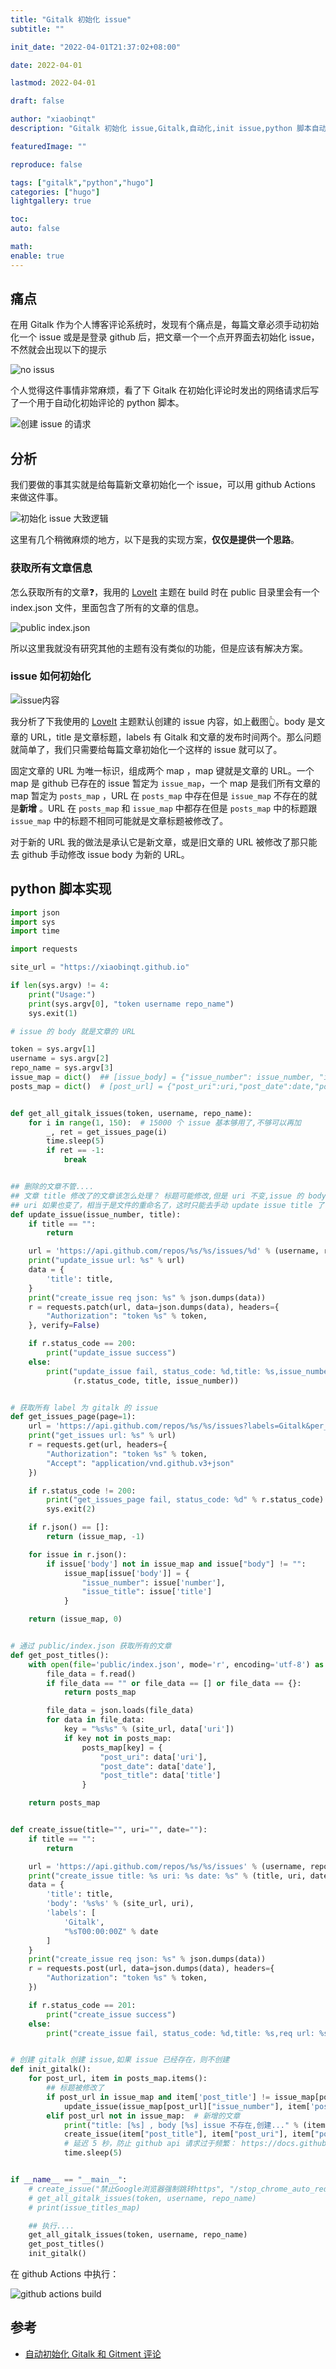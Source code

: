```yaml
---
title: "Gitalk 初始化 issue"
subtitle: ""

init_date: "2022-04-01T21:37:02+08:00"

date: 2022-04-01

lastmod: 2022-04-01

draft: false

author: "xiaobinqt"
description: "Gitalk 初始化 issue,Gitalk,自动化,init issue,python 脚本自动初始 gitalk issue,hugo 主题,hugo theme"

featuredImage: ""

reproduce: false

tags: ["gitalk","python","hugo"]
categories: ["hugo"]
lightgallery: true

toc:
auto: false

math:
enable: true
---
```


## 痛点

在用 Gitalk 作为个人博客评论系统时，发现有个痛点是，每篇文章必须手动初始化一个 issue 或是是登录 github 后，把文章一个一个点开界面去初始化 issue，不然就会出现以下的提示

![no issus](https://cdn.xiaobinqt.cn/xiaobinqt.io/20220401/e360635c7d7b4e5b931306af6c0455cd.png?imageView2/0/q/75|watermark/2/text/eGlhb2JpbnF0/font/dmlqYXlh/fontsize/1000/fill/IzVDNUI1Qg==/dissolve/52/gravity/SouthEast/dx/15/dy/15 'no issus')

个人觉得这件事情非常麻烦，看了下 Gitalk 在初始化评论时发出的网络请求后写了一个用于自动化初始评论的 python 脚本。

![创建 issue 的请求](https://cdn.xiaobinqt.cn/xiaobinqt.io/20220401/be1fd41847d1449c8287f4a7820a35e1.png?imageView2/0/q/75|watermark/2/text/eGlhb2JpbnF0/font/dmlqYXlh/fontsize/1000/fill/IzVDNUI1Qg==/dissolve/52/gravity/SouthEast/dx/15/dy/15 '创建 issue 的请求')

## 分析

我们要做的事其实就是给每篇新文章初始化一个 issue，可以用 github Actions 来做这件事。

![初始化 issue 大致逻辑](https://cdn.xiaobinqt.cn/xiaobinqt.io/20220402/fcdfd734b67b4e4283637061f717788b.png?imageView2/0/q/75|watermark/2/text/eGlhb2JpbnF0/font/dmlqYXlh/fontsize/1000/fill/IzVDNUI1Qg==/dissolve/52/gravity/SouthEast/dx/15/dy/15 '初始化 issue 大致逻辑')

这里有几个稍微麻烦的地方，以下是我的实现方案，**仅仅是提供一个思路**。

### 获取所有文章信息

怎么获取所有的文章:question:，我用的 [LoveIt](https://github.com/dillonzq/LoveIt) 主题在 build 时在 public 目录里会有一个 index.json
文件，里面包含了所有的文章的信息。

![public index.json](https://cdn.xiaobinqt.cn/xiaobinqt.io/20220402/e224ac9d408e4dea972caecabecec8ba.png?imageView2/0/q/75|watermark/2/text/eGlhb2JpbnF0/font/dmlqYXlh/fontsize/1000/fill/IzVDNUI1Qg==/dissolve/52/gravity/SouthEast/dx/15/dy/15 'public index.json')

所以这里我就没有研究其他的主题有没有类似的功能，但是应该有解决方案。

### issue 如何初始化

![issue内容](https://cdn.xiaobinqt.cn/xiaobinqt.io/20220402/d0f1697653ed4ae380054bc2a7badfb2.png?imageView2/0/q/75|watermark/2/text/eGlhb2JpbnF0/font/dmlqYXlh/fontsize/1000/fill/IzVDNUI1Qg==/dissolve/52/gravity/SouthEast/dx/15/dy/15)

我分析了下我使用的 [LoveIt](https://github.com/dillonzq/LoveIt) 主题默认创建的 issue 内容，如上截图:point_up_2:。body 是文章的 URL，title
是文章标题，labels 有 Gitalk 和文章的发布时间两个。那么问题就简单了，我们只需要给每篇文章初始化一个这样的 issue 就可以了。

固定文章的 URL 为唯一标识，组成两个 map ，map 键就是文章的 URL。一个 map 是 github 已存在的 issue 暂定为 `issue_map`，一个 map 是我们所有文章的 map 暂定为 `posts_map`
，URL 在 `posts_map`
中存在但是 `issue_map` 不存在的就是**新增**
。URL 在 `posts_map` 和 `issue_map` 中都存在但是 `posts_map` 中的标题跟 `issue_map` 中的标题不相同可能就是文章标题被修改了。

对于新的 URL 我的做法是承认它是新文章，或是旧文章的 URL 被修改了那只能去 github 手动修改 issue body 为新的 URL。

## python 脚本实现

```python
import json
import sys
import time

import requests

site_url = "https://xiaobinqt.github.io"

if len(sys.argv) != 4:
    print("Usage:")
    print(sys.argv[0], "token username repo_name")
    sys.exit(1)

# issue 的 body 就是文章的 URL

token = sys.argv[1]
username = sys.argv[2]
repo_name = sys.argv[3]
issue_map = dict()  ## [issue_body] = {"issue_number": issue_number, "issue_title": issue_title}
posts_map = dict()  # [post_url] = {"post_uri":uri,"post_date":date,"post_title":title}


def get_all_gitalk_issues(token, username, repo_name):
    for i in range(1, 150):  # 15000 个 issue 基本够用了,不够可以再加
        _, ret = get_issues_page(i)
        time.sleep(5)
        if ret == -1:
            break


## 删除的文章不管....
## 文章 title 修改了的文章该怎么处理？ 标题可能修改,但是 uri 不变,issue 的 body 是文章地址,只要文章地址不变，就可以直接 update issue title
## uri 如果也变了，相当于是文件的重命名了，这时只能去手动 update issue title 了?.....
def update_issue(issue_number, title):
    if title == "":
        return

    url = 'https://api.github.com/repos/%s/%s/issues/%d' % (username, repo_name, issue_number)
    print("update_issue url: %s" % url)
    data = {
        'title': title,
    }
    print("create_issue req json: %s" % json.dumps(data))
    r = requests.patch(url, data=json.dumps(data), headers={
        "Authorization": "token %s" % token,
    }, verify=False)

    if r.status_code == 200:
        print("update_issue success")
    else:
        print("update_issue fail, status_code: %d,title: %s,issue_number: %d" %
              (r.status_code, title, issue_number))


# 获取所有 label 为 gitalk 的 issue
def get_issues_page(page=1):
    url = 'https://api.github.com/repos/%s/%s/issues?labels=Gitalk&per_page=100&page=%d' % (username, repo_name, page)
    print("get_issues url: %s" % url)
    r = requests.get(url, headers={
        "Authorization": "token %s" % token,
        "Accept": "application/vnd.github.v3+json"
    })

    if r.status_code != 200:
        print("get_issues_page fail, status_code: %d" % r.status_code)
        sys.exit(2)

    if r.json() == []:
        return (issue_map, -1)

    for issue in r.json():
        if issue['body'] not in issue_map and issue["body"] != "":
            issue_map[issue['body']] = {
                "issue_number": issue['number'],
                "issue_title": issue['title']
            }

    return (issue_map, 0)


# 通过 public/index.json 获取所有的文章
def get_post_titles():
    with open(file='public/index.json', mode='r', encoding='utf-8') as f:
        file_data = f.read()
        if file_data == "" or file_data == [] or file_data == {}:
            return posts_map

        file_data = json.loads(file_data)
        for data in file_data:
            key = "%s%s" % (site_url, data['uri'])
            if key not in posts_map:
                posts_map[key] = {
                    "post_uri": data['uri'],
                    "post_date": data['date'],
                    "post_title": data['title']
                }

    return posts_map


def create_issue(title="", uri="", date=""):
    if title == "":
        return

    url = 'https://api.github.com/repos/%s/%s/issues' % (username, repo_name)
    print("create_issue title: %s uri: %s date: %s" % (title, uri, date))
    data = {
        'title': title,
        'body': '%s%s' % (site_url, uri),
        'labels': [
            'Gitalk',
            "%sT00:00:00Z" % date
        ]
    }
    print("create_issue req json: %s" % json.dumps(data))
    r = requests.post(url, data=json.dumps(data), headers={
        "Authorization": "token %s" % token,
    })

    if r.status_code == 201:
        print("create_issue success")
    else:
        print("create_issue fail, status_code: %d,title: %s,req url: %s \n" % (r.status_code, title, url))


# 创建 gitalk 创建 issue,如果 issue 已经存在，则不创建
def init_gitalk():
    for post_url, item in posts_map.items():
        ## 标题被修改了
        if post_url in issue_map and item['post_title'] != issue_map[post_url]['issue_title']:
            update_issue(issue_map[post_url]["issue_number"], item['post_title'])
        elif post_url not in issue_map:  # 新增的文章
            print("title: [%s] , body [%s] issue 不存在,创建..." % (item["post_title"], post_url))
            create_issue(item["post_title"], item["post_uri"], item["post_date"])
            # 延迟 5 秒，防止 github api 请求过于频繁： https://docs.github.com/en/rest/guides/best-practices-for-integrators#dealing-with-secondary-rate-limits
            time.sleep(5)


if __name__ == "__main__":
    # create_issue("禁止Google浏览器强制跳转https", "/stop_chrome_auto_redirect_2_https/", "2022-03-29")
    # get_all_gitalk_issues(token, username, repo_name)
    # print(issue_titles_map)

    ## 执行....
    get_all_gitalk_issues(token, username, repo_name)
    get_post_titles()
    init_gitalk()

```

在 github Actions 中执行：

![github actions build](https://cdn.xiaobinqt.cn/xiaobinqt.io/20220402/4bc6208078ba455da3e46b13d17b7786.png?imageView2/0/q/75|watermark/2/text/eGlhb2JpbnF0/font/dmlqYXlh/fontsize/1000/fill/IzVDNUI1Qg==/dissolve/52/gravity/SouthEast/dx/15/dy/15 'github actions build')

## 参考

+ [自动初始化 Gitalk 和 Gitment 评论](https://draveness.me/git-comments-initialize/)

